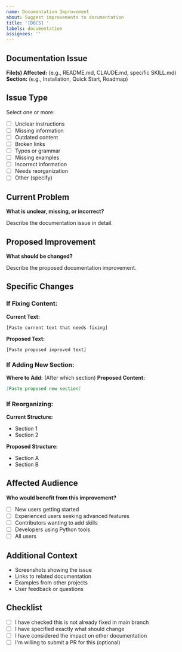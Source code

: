 ```yaml
---
name: Documentation Improvement
about: Suggest improvements to documentation
title: '[DOCS] '
labels: documentation
assignees: ''
---
```


## Documentation Issue

**File(s) Affected:** (e.g., README.md, CLAUDE.md, specific SKILL.md)
**Section:** (e.g., Installation, Quick Start, Roadmap)

## Issue Type

Select one or more:
- [ ] Unclear instructions
- [ ] Missing information
- [ ] Outdated content
- [ ] Broken links
- [ ] Typos or grammar
- [ ] Missing examples
- [ ] Incorrect information
- [ ] Needs reorganization
- [ ] Other (specify)

## Current Problem

**What is unclear, missing, or incorrect?**

Describe the documentation issue in detail.

## Proposed Improvement

**What should be changed?**

Describe the proposed documentation improvement.

## Specific Changes

### If Fixing Content:
**Current Text:**
```
[Paste current text that needs fixing]
```

**Proposed Text:**
```
[Paste proposed improved text]
```

### If Adding New Section:
**Where to Add:** (After which section)
**Proposed Content:**
```markdown
[Paste proposed new section]
```

### If Reorganizing:
**Current Structure:**
- Section 1
- Section 2

**Proposed Structure:**
- Section A
- Section B

## Affected Audience

**Who would benefit from this improvement?**

- [ ] New users getting started
- [ ] Experienced users seeking advanced features
- [ ] Contributors wanting to add skills
- [ ] Developers using Python tools
- [ ] All users

## Additional Context

- Screenshots showing the issue
- Links to related documentation
- Examples from other projects
- User feedback or questions

## Checklist

- [ ] I have checked this is not already fixed in main branch
- [ ] I have specified exactly what should change
- [ ] I have considered the impact on other documentation
- [ ] I'm willing to submit a PR for this (optional)
